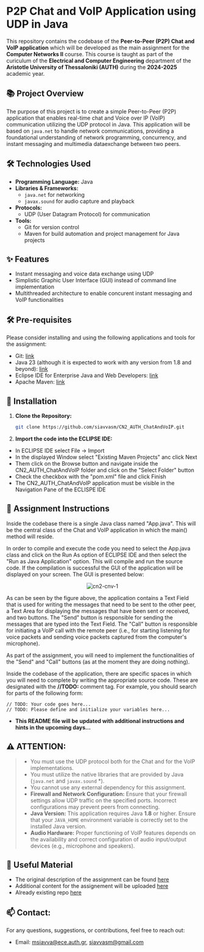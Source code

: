 # P2P Chat and VoIP Application using UDP in Java

This repository contains the codebase of the **Peer-to-Peer (P2P) Chat and VoIP application** which will be developed as the main assignment for the **Computer Networks II** course. This course is taught as part of the curiculum of the **Electrical and Computer Engineering** department of the **Aristotle University of Thessaloniki (AUTH)** during the **2024-2025** academic year.

## 📚 Project Overview

The purpose of this project is to create a simple Peer-to-Peer (P2P) application that enables real-time chat and Voice over IP (VoIP) communication utilizing the UDP protocol in Java. This application will be based on  `java.net` to handle network communications, providing a foundational understanding of network programming, concurrency, and instant messaging and multimedia dataexchange between two peers.

## 🛠️ Technologies Used

- **Programming Language:** Java
- **Libraries & Frameworks:**
  - `java.net` for networking
  - `javax.sound` for audio capture and playback
- **Protocols:**
  - UDP (User Datagram Protocol) for communication
- **Tools:**
  - Git for version control
  - Maven for build automation and project management for Java projects

## ✨ Features

- Instant messaging and voice data exchange using UDP
- Simplistic Graphic User Interface (GUI) instead of command line implementation
- Multithreaded architecture to enable concurent instant messaging and VoIP functionalities

## 🛠️ Pre-requisites 

Please consider installing and using the following applications and tools for the assignment:

- Git: [link](https://git-scm.com/downloads)
- Java 23 (although it is expected to work with any version from 1.8 and beyond): [link](https://www.oracle.com/java/technologies/downloads/)
- Eclipse IDE for Enterprise Java and Web Developers: [link](https://www.eclipse.org/downloads/packages/)
- Apache Maven: [link](https://maven.apache.org/download.cgi)

## 🚀 Installation

1. **Clone the Repository:**
   ```bash
   git clone https://github.com/siavvasm/CN2_AUTH_ChatAndVoIP.git
   ```

2. **Import the code into the ECLIPSE IDE:**

- In ECLIPSE IDE select File -> Import
- In the displayed Window select "Existing Maven Projects" anc click Next
- Them click on the Browse button and navigate inside the CN2_AUTH_ChatAndVoIP folder and click on the "Select Folder" button
- Check the checkbox with the "pom.xml" file and click Finish
- The CN2_AUTH_ChatAndVoIP application must be visible in the Navigation Pane of the ECLISPE IDE

## 📖 Assignment Instructions

Inside the codebase there is a single Java class named "App.java". This will be the central class of the Chat and VoIP application in which the main() method will reside. 

In order to compile and execute the code you need to select the App.java class and click on the Run As option of ECLIPSE IDE and then select the "Run as Java Application" option. This will compile and run the source code. If the compilation is successful the GUI of the application will be displayed on your screen. The GUI is presented below: 

<p align="center">
  <img src="https://github.com/user-attachments/assets/713e81b5-f7bc-44ec-8d6c-56fa77288c2d" alt="cn2-cnv-1">
</p>

As can be seen by the figure above, the application contains a Text Field that is used for writing the messages that need to be sent to the other peer, a Text Area for displaying the messages that have been sent or received, and two buttons. The "Send" button is responsible for sending the messages that are typed into the Text Field. The "Call" button is responsible for initiating a VoIP call with the remote peer (i.e., for starting listening for voice packets and sending voice packets captured from the computer's microphone).

As part of the assignment, you will need to implement the functionalities of the "Send" and "Call" buttons (as at the moment they are doing nothing). 

Inside the codebase of the application, there are specific spaces in which you will need to complete by writing the appropriate source code.  These are designated with the **//TODO:** comment tag. For example, you should search for parts of the following form: 

```
// TODO: Your code goes here...
// TODO: Please define and initialize your variables here...
```

- **This README file will be updated with additional instructions and hints in the upcoming days...**

## ⚠️ **ATTENTION:**
>- You must use the UDP protocol both for the Chat and for the VoIP implementations.
>- You must utilize the native libraries that are provided by Java (`java.net`  and `javax.sound` *).
>- You cannot use any external dependency for this assignment.
>- **Firewall and Network Configuration:** Ensure that your firewall settings allow UDP traffic on the specified ports. Incorrect configurations may prevent peers from connecting.
>- **Java Version:** This application requires Java **1.8** or higher. Ensure that your `JAVA_HOME` environment variable is correctly set to the installed Java version.
>- **Audio Hardware:** Proper functioning of VoIP features depends on the availability and correct configuration of audio input/output devices (e.g., microphone and speakers).

## 📄 Useful Material

- The original description of the assignment can be found [here](https://sites.google.com/view/computer-networks-ii/%CE%B5%CF%81%CE%B3%CE%B1%CF%83%CE%AF%CE%B5%CF%82)
- Additional content for the assignement will be uploaded [here](https://sites.google.com/view/computer-networks-ii)
- Already existing repo [here](https://github.com/glavdakis/CN2_AUTH_ChatAndVoIP)

## 📫 Contact: 

For any questions, suggestions, or contributions, feel free to reach out:

- Email: msiavva@ece.auth.gr, siavvasm@gmail.com

 
